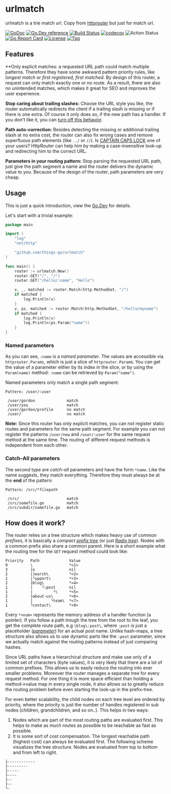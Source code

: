 # urlmatch

urlmatch is a trie match url. Copy from [httprouter](https://github.com/julienschmidt/httprouter) but just for match url.

[![GoDoc](https://godoc.org/github.com/things-go/urlmatch?status.svg)](https://godoc.org/github.com/things-go/urlmatch)
[![Go.Dev reference](https://img.shields.io/badge/go.dev-reference-blue?logo=go&logoColor=white)](https://pkg.go.dev/github.com/things-go/urlmatch?tab=doc)
[![Build Status](https://www.travis-ci.com/things-go/urlmatch.svg?branch=main)](https://www.travis-ci.com/things-go/urlmatch)
[![codecov](https://codecov.io/gh/things-go/urlmatch/branch/main/graph/badge.svg)](https://codecov.io/gh/things-go/urlmatch)
![Action Status](https://github.com/things-go/urlmatch/workflows/Go/badge.svg)
[![Go Report Card](https://goreportcard.com/badge/github.com/things-go/urlmatch)](https://goreportcard.com/report/github.com/things-go/urlmatch)
[![License](https://img.shields.io/github/license/things-go/urlmatch)](https://github.com/things-go/urlmatch/raw/main/LICENSE)
[![Tag](https://img.shields.io/github/v/tag/things-go/urlmatch)](https://github.com/things-go/urlmatch/tags)

## Features

**Only explicit matches: a requested URL path could match multiple patterns. Therefore they have some awkward pattern priority rules, like *longest match* or *first registered, first matched*. By design of this router, a request can only match exactly one or no route. As a result, there are also no unintended matches, which makes it great for SEO and improves the user experience.

**Stop caring about trailing slashes:** Choose the URL style you like, the router automatically redirects the client if a trailing slash is missing or if there is one extra. Of course it only does so, if the new path has a handler. If you don't like it, you can [turn off this behavior](https://pkg.go.dev/github.com/things-go/urlmatch#Router.RedirectTrailingSlash).

**Path auto-correction:** Besides detecting the missing or additional trailing slash at no extra cost, the router can also fix wrong cases and remove superfluous path elements (like `../` or `//`). Is [CAPTAIN CAPS LOCK](http://www.urbandictionary.com/define.php?term=Captain+Caps+Lock) one of your users? HttpRouter can help him by making a case-insensitive look-up and redirecting him to the correct URL.

**Parameters in your routing pattern:** Stop parsing the requested URL path, just give the path segment a name and the router delivers the dynamic value to you. Because of the design of the router, path parameters are very cheap.


## Usage

This is just a quick introduction, view the [Go.Dev](https://pkg.go.dev/github.com/things-go/urlmatch?tab=doc) for details.

Let's start with a trivial example:

[embedmd]:# (_example/main.go go)
```go
package main

import (
	"log"
	"net/http"

	"github.com/things-go/urlmatch"
)

func main() {
	router := urlmatch.New()
	router.GET("/", "/")
	router.GET("/hello/:name", "Hello")

	v, _, matched := router.Match(http.MethodGet, "/")
	if matched {
		log.Println(v)
	}
	v, ps, matched := router.Match(http.MethodGet, "/hello/myname")
	if matched {
		log.Println(v)
		log.Println(ps.Param("name"))
	}
}
```

### Named parameters

As you can see, `:name` is a *named parameter*. The values are accessible via `httprouter.Params`, which is just a slice of `httprouter.Param`s. You can get the value of a parameter either by its index in the slice, or by using the `Param(name)` method: `:name` can be retrieved by `Param("name")`.

Named parameters only match a single path segment:

```
Pattern: /user/:user

 /user/gordon              match
 /user/you                 match
 /user/gordon/profile      no match
 /user/                    no match
```

**Note:** Since this router has only explicit matches, you can not register static routes and parameters for the same path segment. For example you can not register the patterns `/user/new` and `/user/:user` for the same request method at the same time. The routing of different request methods is independent from each other.

### Catch-All parameters

The second type are *catch-all* parameters and have the form `*name`. Like the name suggests, they match everything. Therefore they must always be at the **end** of the pattern:

```
Pattern: /src/*filepath

 /src/                     match
 /src/somefile.go          match
 /src/subdir/somefile.go   match
```

## How does it work?

The router relies on a tree structure which makes heavy use of *common prefixes*, it is basically a *compact* [*prefix tree*](https://en.wikipedia.org/wiki/Trie) (or just [*Radix tree*](https://en.wikipedia.org/wiki/Radix_tree)). Nodes with a common prefix also share a common parent. Here is a short example what the routing tree for the `GET` request method could look like:

```
Priority   Path             Value
9          \                *<1>
3          ├s               nil
2          |├earch\         *<2>
1          |└upport\        *<3>
2          ├blog\           *<4>
1          |    └:post      nil
1          |         └\     *<5>
2          ├about-us\       *<6>
1          |        └team\  *<7>
1          └contact\        *<8>
```

Every `*<num>` represents the memory address of a handler function (a pointer). If you follow a path trough the tree from the root to the leaf, you get the complete route path, e.g `\blog\:post\`, where `:post` is just a placeholder ([*parameter*](#named-parameters)) for an actual post name. Unlike hash-maps, a tree structure also allows us to use dynamic parts like the `:post` parameter, since we actually match against the routing patterns instead of just comparing hashes. 

Since URL paths have a hierarchical structure and make use only of a limited set of characters (byte values), it is very likely that there are a lot of common prefixes. This allows us to easily reduce the routing into ever smaller problems. Moreover the router manages a separate tree for every request method. For one thing it is more space efficient than holding a method->value map in every single node, it also allows us to greatly reduce the routing problem before even starting the look-up in the prefix-tree.

For even better scalability, the child nodes on each tree level are ordered by priority, where the priority is just the number of handles registered in sub nodes (children, grandchildren, and so on..). This helps in two ways:

1. Nodes which are part of the most routing paths are evaluated first. This helps to make as much routes as possible to be reachable as fast as possible.
2. It is some sort of cost compensation. The longest reachable path (highest cost) can always be evaluated first. The following scheme visualizes the tree structure. Nodes are evaluated from top to bottom and from left to right.

```
├------------
├---------
├-----
├----
├--
├--
└-
```
